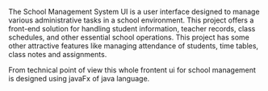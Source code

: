 The School Management System UI is a user interface designed to manage various administrative tasks in a school environment.
This project offers a front-end solution for handling student information, teacher records, class schedules, and other essential school operations.
This project has some other attractive features like managing attendance of students, time tables, class notes and assignments.

From technical point of view this whole frontent ui for school management is designed using javaFx of java language.
